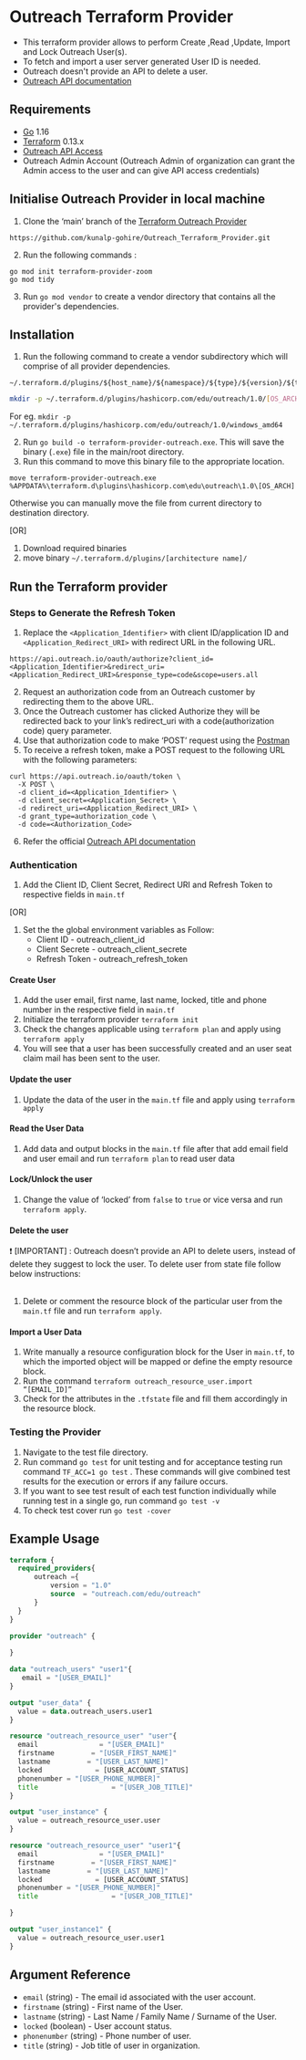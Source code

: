 # Outreach Terraform Provider

* This terraform provider allows to perform Create ,Read ,Update, Import and Lock    Outreach User(s). 
* To fetch and import a user server generated User ID is needed.
* Outreach doesn't provide an API to delete  a user.
* [Outreach API documentation](https://api.outreach.io/api/v2/docs#getting-started)

## Requirements

* [Go](https://golang.org/doc/install) 1.16 <br>
* [Terraform](https://www.terraform.io/downloads.html) 0.13.x <br/>
* [Outreach API Access](https://www.outreach.io/product/platform/api)
* Outreach Admin Account (Outreach Admin of organization can grant the Admin access to the user and can give API access credentials)

## Initialise Outreach Provider in local machine 
1. Clone the ‘main’ branch of the [Terraform Outreach Provider](https://github.com/kunalp-gohire/Outreach_Terraform_Provider.git)<br>
```
https://github.com/kunalp-gohire/Outreach_Terraform_Provider.git
```

2. Run the following commands :
 ```golang
go mod init terraform-provider-zoom
go mod tidy
```
3. Run `go mod vendor` to create a vendor directory that contains all the provider's dependencies. <br>

## Installation
1. Run the following command to create a vendor subdirectory which will comprise of  all provider dependencies. <br>
```
~/.terraform.d/plugins/${host_name}/${namespace}/${type}/${version}/${target}
``` 
```bash
mkdir -p ~/.terraform.d/plugins/hashicorp.com/edu/outreach/1.0/[OS_ARCH]
```
For eg. `mkdir -p ~/.terraform.d/plugins/hashicorp.com/edu/outreach/1.0/windows_amd64`<br>

2. Run `go build -o terraform-provider-outreach.exe`. This will save the binary (`.exe`) file in the main/root directory. <br>
3. Run this command to move this binary file to the appropriate location.
 ```
 move terraform-provider-outreach.exe %APPDATA%\terraform.d\plugins\hashicorp.com\edu\outreach\1.0\[OS_ARCH]
 ``` 
Otherwise you can manually move the file from current directory to destination directory.<br>


[OR]

1. Download required binaries <br>
2. move binary `~/.terraform.d/plugins/[architecture name]/`


## Run the Terraform provider

### Steps to Generate the Refresh Token
1. Replace the  `<Application_Identifier>`  with client ID/application ID and `<Application_Redirect_URI>` with redirect URL in the following URL.
 ```
https://api.outreach.io/oauth/authorize?client_id=<Application_Identifier>&redirect_uri=<Application_Redirect_URI>&response_type=code&scope=users.all
 ```
2. Request an authorization code from an Outreach customer by redirecting them to the       above URL.
3. Once the Outreach customer has clicked Authorize they will be redirected back to       your link’s redirect_uri with a code(authorization code) query parameter.
4. Use that authorization code to make ‘POST’ request using the [Postman](https://www.postman.com/) 
5. To receive a refresh token, make a POST request to the following URL with the following parameters:
```curl
curl https://api.outreach.io/oauth/token \
  -X POST \
  -d client_id=<Application_Identifier> \
  -d client_secret=<Application_Secret> \
  -d redirect_uri=<Application_Redirect_URI> \
  -d grant_type=authorization_code \
  -d code=<Authorization_Code>
```
6. Refer the official [Outreach API documentation](https://api.outreach.io/api/v2/docs#authentication) 

### Authentication
1. Add the Client ID, Client Secret, Redirect URI and Refresh Token to respective fields in `main.tf` <br>

[OR]

1. Set the the global environment variables as Follow:
   * Client ID - outreach_client_id
   * Client Secrete - outreach_client_secrete
   * Refresh Token - outreach_refresh_token  

#### Create User
1. Add the user email, first name, last name, locked, title and phone number in the respective field in `main.tf`
2. Initialize the terraform provider `terraform init`
3. Check the changes applicable using `terraform plan` and apply using `terraform apply`
4. You will see that a user has been successfully created and an user seat claim mail has been sent to the user.

#### Update the user
1. Update the data of the user in the `main.tf` file and apply using `terraform apply`

#### Read the User Data
1. Add data and output blocks in the `main.tf` file after that add email field  and user email  and run `terraform plan` to read user data

#### Lock/Unlock the user
1. Change the value of ‘locked’  from `false` to `true` or vice versa and run `terraform apply`.

#### Delete the user
 :heavy_exclamation_mark:  [IMPORTANT] : Outreach doesn’t provide an API to delete users, instead of delete they suggest to lock the user. To delete user from state file follow below instructions:<br><br>
1. Delete or comment the resource block of the particular user from the `main.tf` file and run `terraform apply`.

#### Import a User Data
1. Write manually a resource configuration block for the User in `main.tf`, to which the imported object will be mapped or define the empty resource block.
2. Run the command `terraform outreach_resource_user.import “[EMAIL_ID]”`
3. Check for the attributes in the `.tfstate` file and fill them accordingly in the resource block.


### Testing the Provider
1. Navigate to the test file directory.
2. Run command `go test` for unit testing and for acceptance testing run command `TF_ACC=1 go test` . These commands will give combined test results for the execution or errors if any failure occurs.
3. If you want to see test result of each test function individually while running test in a single go, run command `go test -v`
4. To check test cover run `go test -cover`


## Example Usage
```terraform
terraform {
  required_providers{
      outreach ={
          version = "1.0"
          source  = "outreach.com/edu/outreach"
      }
  }
}

provider "outreach" {
    
}

data "outreach_users" "user1"{
   email = "[USER_EMAIL]"
}

output "user_data" {
  value = data.outreach_users.user1
}

resource "outreach_resource_user" "user"{
  email               = "[USER_EMAIL]"
  firstname         = "[USER_FIRST_NAME]"
  lastname         = "[USER_LAST_NAME]"
  locked             = [USER_ACCOUNT_STATUS]
  phonenumber = "[USER_PHONE_NUMBER]"
  title                  = "[USER_JOB_TITLE]"
}

output "user_instance" {
  value = outreach_resource_user.user
}

resource "outreach_resource_user" "user1"{
  email               = "[USER_EMAIL]"
  firstname         = "[USER_FIRST_NAME]"
  lastname         = "[USER_LAST_NAME]"
  locked             = [USER_ACCOUNT_STATUS]
  phonenumber = "[USER_PHONE_NUMBER]"
  title                  = "[USER_JOB_TITLE]"

}

output "user_instance1" {
  value = outreach_resource_user.user1
}
```

## Argument Reference

* `email` (string)     - The email id associated with the user account.
* `firstname` (string) - First name of the User.
* `lastname` (string) - Last Name / Family Name / Surname of the User.
* `locked` (boolean) - User account status.
* `phonenumber` (string) - Phone number of user.
* `title` (string) -  Job title of user in organization. 

